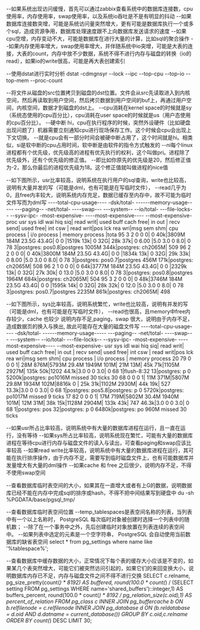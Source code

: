 
--如果系统出现访问缓慢，首先可以通过zabbix查看系统中的数据库连接数，cpu使用率，内存使用率，swap使用率，以及系统io吞吐是不是有明显的抖动
--如果数据库连接数突增，可能是系统访问量突然增大，更有可能是数据库执行一个或多个sql，造成资源争用，数据库处理速度跟不上向数据库发送请求的速度
--如果cpu空增，内存变动不大，可能是数据库在进行大量的计算，比如sql的聚合操作
--如果内存使用率增大，swap使用率增大，并伴随系统中io突增，可能是大表的连接，大表的count，内存中放不少数据，系统不得不进行内存与磁盘的转换（io的read），如果io的write很高，可能是再大表创建索引

--使用dstat进行实时分析
dstat -cdmgnsyr --lock --ipc --top-cpu --top-io --top-mem --proc-count


--将文件从磁盘的src位置拷贝到磁盘的dst位置。文件会从src先读取进入到内核空间，然后再读取到用户空间，然后拷贝数据到用户空间的buf上，再通过用户空间，内核空间，数据才到磁盘的dst上。
--cpu消耗在kernel space的时候就是sy（系统态使用的cpu百分比），cpu消耗在user space的时候就是us（用户态使用的cpu百分比）。
--硬中断 hi，cpu在执行程序的时候，突然外设硬件（比如硬盘出现问题了）机器需要立刻通知cpu进行现场保存工作。这个时候会cpu会出现上下文切换。
--就是cpu会有一部分时间会被硬中断占用了，这个时间就是hi。相类似，si是软中断的cpu占用时间，软中断是由软件的指令方式触发的
--ni每个linux进程都有个优先级，优先级高的进程有优先执行的权利，这个叫做pri。进程除了优先级外，还有个优先级的修正值。
--即比如你原先的优先级是20，然后修正值为-2，那么你最后的进程优先级为18。这个修正值就叫做进程的nice值


--如下图所示，usr比率较高，说明系统在执行用户的sql查询，write也比较高，说明有大量并发的写（可能是dml，也有可能是在写临时文件），
--read几乎为0，且free内丰较大，说明系统内存充足，数据已缓存至内存中，故不可能为临时文件写而为dml写
----total-cpu-usage---- -dsk/total- ------memory-usage----- ---paging-- -net/total- ----swap--- ---system-- --io/total- ---file-locks-- --sysv-ipc- -most-expensive- ----most-expensive---- --most-expensive- proc
usr sys idl wai hiq siq| read  writ| used  buff  cach  free|  in   out | recv  send| used  free| int   csw | read  writ|pos lck rea wri|msg sem shm|  cpu process   |     i/o process      |  memory process |tota
 95   3   2   0   0   0|   0    40k|3809M  184M 23.5G 43.4G|   0     0 |1519k   13k|   0    32G|  28k   37k|   0  6.00 |5.0 3.0   0 8.0|  0  78   3|postgres: pos0.8|postgres   1005M  344k|postgres: ch2065M| 509
 96   2   2   0   0   0|   0    40k|3800M  184M 23.5G 43.4G|   0     0 |1834k   13k|   0    32G|  29k   33k|   0  8.00 |5.0 3.0   0 8.0|  0  78   3|postgres: pos0.7|postgres    456M  171k|postgres: ch2065M| 508
 96   2   1   0   0   0|   0    64k|3777M  184M 23.5G 43.4G|   0     0 |2329k   13k|   0    32G|  27k   30k|   0  13.0 |5.0 3.0   0 8.0|  0  78   3|postgres: pos0.8|postgres   1964M  684k|postgres: ch2065M| 504
 95   3   2   0   0   0|   0    48k|3746M  184M 23.5G 43.4G|   0     0 |1595k   14k|   0    32G|  28k   32k|   0  12.0 |5.0 3.0   0 8.0|  0  78   3|postgres: pos0.7|postgres   2235M  861k|postgres: ch2065M| 498

--如下图所示，sys比率较高，说明系统繁忙，write也比较高，说明有并发的写（可能是dml，也有可能是在写临时文件），
--read也很高，且memory中free内存较少，cache 也较少 说明内存不足,paging，swap 很大，说明由于内存不足，造成数据页的换入与换出, 故此可能存在大量的磁盘文件写
----total-cpu-usage---- -dsk/total- ------memory-usage----- ---paging-- -net/total- ----swap--- ---system-- --io/total- ---file-locks-- --sysv-ipc- -most-expensive- ----most-expensive---- --most-expensive-
usr sys idl wai hiq siq| read  writ| used  buff  cach  free|  in   out | recv  send| used  free| int   csw | read  writ|pos lck rea wri|msg sem shm|  cpu process   |     i/o process      |  memory process
 20  79   0   0   0   1|  28M  876M|5793M 29.4M 1949M  101M|  21M   13M|  45k   71k|1105M 2927M| 135k   50k|1202  44.1k|3.0   0   0 3.0|  0  68   1|flush-8:32    13|postgres: p   0  5200k|postgres: po1016M missed 30 ticks
 30  68   0   0   0   1|  11M  371M|5807M 29.8M 1934M  102M|8816k    0 |  25k   31k|1102M 2930M|  44k   19k| 527  13.3k|3.0   0   0 3.0|  0  68   1|postgres: pos5.8|postgres: p   0  5720k|postgres: po1017M missed 9 ticks
 17  82   0   0   0   1|  17M  719M|5802M 30.4M 1940M  101M|  12M   31M|  38k   15k|1128M 2904M| 133k   43k| 747  46.3k|3.0   0   0 3.0|  0  68   1|postgres: pos 32|postgres: p   0  6480k|postgres: po 960M missed 30 ticks


--如果usr所占比率较高，说明系统中有大量的数据库进程在运行，且一直在运行，没有等待
--如果sys所占比率较高，说明系统现在繁忙，可能有大量的数据库进程在等待cpu进行内存与磁盘文件的读入与读出，可查看paging和swap应该比率较高
--如果read write比率较高，说明系统中有大量的数据库进程在运行，其可能在执行排序操作，由于内存不足，需要写到临时磁盘文件上，也有可能数据库并发量增大有大量的dml操作
--如果cache 和 free 之后很少，说明内存不足，不得不使用swap空间


--查看数据库临时表空间的大小，如果其在一直增大或者有上G的数据，说明数据库已经不能在内存中完成sql的排序或hash，不得不把中间结果写到硬盘中
 du -sh %PGDATA/base/pgsql_tmp/

 --查看数据库临时表空间位置
--temp_tablespaces是表空间名称的列表，当列表中有一个以上名称时， PostgreSQL 每次临时对象被创建时选择一个列表中的随机数；
--除了在一个事务中之外，先后创建临时对象放置在列表连续的表空间中。
--如果列表中选定的元素是一个空字符串， PostgreSQL 会自动使用当前数据库的缺省表空间
 select * from pg_settings where name like '%tablespace%';

--查看数据库中缓存数据的大小，正常情况下每个表的缓存大小应该是不变的，如果某几个表突然增大，可能它们被突然访问引起的，如果它们的来回变换大小，说明数据库内存已不足，内存与磁盘文件之间不得不进行交换
SELECT c.relname,
         pg_size_pretty(count(*) * 8192) AS buffered,
         round(100.0 * count(*) /
    (SELECT setting
    FROM pg_settings
    WHERE name='shared_buffers')::integer,1) AS buffers_percent, round(100.0 * count(*) * 8192 / pg_relation_size(c.oid),1) AS percent_of_relation
FROM pg_class c
INNER JOIN pg_buffercache b
    ON b.relfilenode = c.relfilenode
INNER JOIN pg_database d
    ON (b.reldatabase = d.oid
        AND d.datname = current_database())
GROUP BY  c.oid,c.relname
ORDER BY  count(*)  DESC LIMIT 30;

